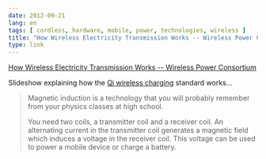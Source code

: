 ```yaml
---
date: 2012-09-21
lang: en
tags: [ cordless, hardware, mobile, power, technologies, wireless ]
title: "How Wireless Electricity Transmission Works -- Wireless Power Consortium"
type: link
---
```


[How Wireless Electricity Transmission Works -- Wireless Power
Consortium](http://www.wirelesspowerconsortium.com/technology/how-it-works.html)

Slideshow explaining how the [Qi wireless
charging](http://en.wikipedia.org/wiki/Qi_(wireless_power_standard))
standard works...

> Magnetic induction is a technology that you will probably remember
> from your physics classes at high school.
>
> You need two coils, a transmitter coil and a receiver coil. An
> alternating current in the transmitter coil generates a magnetic field
> which induces a voltage in the receiver coil. This voltage can be used
> to power a mobile device or charge a battery.

